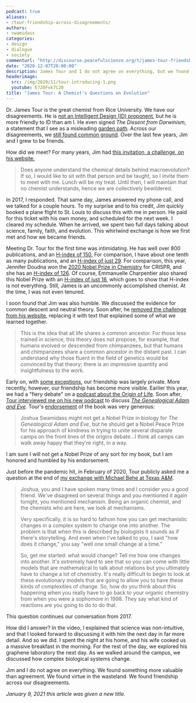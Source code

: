 ```yaml
---
podcast: true
aliases:
- /tour-friendship-across-disagreements/
authors:
- swamidass
categories:
- design
- dialogue
- society
commenturl: "http://discourse.peacefulscience.org/t/james-tour-friendship-across-disagreements/12701"
date: "2020-12-07T20:00:00"
description: James Tour and I do not agree on everything, but we found virtue in the wasteland, friendship across our disagreements.
headerimage:
  src: /img/2020/11/tour-introducing-1.png
  youtube: E72OFxk7C20
title: "James Tour: A Chemist's Questions on Evolution"
---
```


Dr. James Tour is the great chemist from Rice University. We have our disagreements. He is [not an Intelligent Design (ID) proponent](https://peacefulscience.org/tour-pascal/), but he is more friendly to ID than am I. He even signed *The Dissent from Darwinism*, a statement that I see as a misleading [garden path](https://peacefulscience.org/garden-path/). Across our disagreements, we [still found common ground](https://peacefulscience.org/tour-pascal/). Over the last few years, Jim and I grew to be friends.

How did we meet? For many years, Jim had [this invitation, a challenge, on his website.](https://sandwalk.blogspot.com/2014/03/a-chemist-who-doesnt-understand.html)

> Does anyone understand the chemical details behind macroevolution? If so, I would like to sit with that person and be taught, so I invite them to meet with me. Lunch will be my treat. Until then, I will maintain that no chemist understands, hence we are collectively bewildered.

In 2017, I responded. That same day, James answered my phone call, and we talked for a couple hours. To my surprise and to his credit, Jim quickly booked a plane flight to St. Louis to discuss this with me in person. He paid for this ticket with his own money, and scheduled for the next week. I cleared my schedule. When he arrived, we spent two full days talking about science, family, faith, and evolution. This whirlwind exchange is how we first met and how we became friends.

Meeting Dr. Tour for the first time was intimidating. He has well over 800 publications, and an [H-index of 150.](https://scholar.google.com/citations?hl=en&user=YwoecRMAAAAJ) For comparison, I have about one tenth as many publications, and an [H-index of just 29](https://scholar.google.com/citations?hl=en&user=oWGEj78AAAAJ). For comparison, this year, Jennifer Doudna won the [2020 Nobel Prize in Chemistry](https://www.nobelprize.org/prizes/chemistry/2020/summary/) for CRISPR, and she has an [H-index of 126](https://scholar.google.com/citations?user=YO5XSXwAAAAJ&hl=en). Of course, Emmanuelle Charpentier also shared this Nobel Prize with an [H-index of just 18](https://www.semanticscholar.org/author/E.-Charpentier/4698446), which goes to show that H-index is not everything. Still, James is an uncommonly accomplished chemist. At the time, I was not even tenured.

I soon found that Jim was also humble. We discussed the evidence for common descent and neutral theory. Soon after, he [removed the challenge from his website](https://sandwalk.blogspot.com/2014/03/a-chemist-who-doesnt-understand.html), replacing it with text that explained some of what we learned together. 

> This is the idea that all life shares a common ancestor. For those less trained in science, this theory does not propose, for example, that humans evolved or descended from chimpanzees, but that humans and chimpanzees share a common ancestor in the distant past. I can understand why those fluent in the field of genetics would be convinced by that theory; there is an impressive quantity and insightfulness to the work.

Early on, with [some exceptions](https://peacefulscience.org/tour-pascal/), our friendship was largely private. More recently, however, our friendship has become more visible. Earlier this year, we had a "fiery debate" on a [podcast about the Origin of Life](https://discourse.peacefulscience.org/t/james-tour-and-joshua-swamidass-livestream-on-friday-may-22-2020/10737?u=swamidass). Soon after, [Tour interviewed me on his new podcast](https://discourse.peacefulscience.org/t/tour-and-swamidass-the-genealogical-adam-and-eve/11249) to discuss [*The Genealogical Adam and Eve*](http://peacefulscience.org/genealogical-adam-eve/). Tour's [endorsement](https://discourse.peacefulscience.org/t/jim-tour-endorses-the-genealogical-adam-and-eve/9199?u=swamidass) of the book was very generous:

> Joshua Swamidass might not get a Nobel Prize in biology for *The Genealogical Adam and Eve*, but he should get a Nobel Peace Prize for his approach of kindness in trying to unite several disparate camps on the front lines of the origins debate...I think all camps can walk away happy that they're right, in a way.

I am sure I will not get a Nobel Prize of any sort for my book, but I am honored and humbled by his endorsement. 

Just before the pandemic hit, in February of 2020, Tour publicly asked me a question at the end of [my exchange with Michael Behe at Texas A&M](https://discourse.peacefulscience.org/t/behe-and-swamidass-texas-a-m-on-feb-20-2020/6788).

> Joshua, you and I have spoken many times and I consider you a good friend. We've disagreed on several things and you mentioned it again tonight, you mentioned mechanism. Being an organic chemist, and the chemists who are here, we look at mechanisms.
>
> Very specifically, it is so hard to fathom how you can get mechanistic changes in a complex system to change one into another. The problem is that when this is described by biologists it sounds as if there's storytelling. And even when I've talked to you, I said "how does it change," you say "well one small change at a time."
>
> So, get me started: what would change? Tell me how one changes into another. It's extremely hard to see that so you can come with little models that are mathematical to talk about relations but you ultimately have to change a lot of chemistry. It's really difficult to begin to look at these evolutionary models that are going to allow you to have these kinds of complexities of change. So, how do you think about this happening when you really have to go back to your organic chemistry from when you were a sophomore in 1998. They say what kind of reactions are you going to do to do that.

This question continues our conversation from 2017.

How did I answer? In the video, I explained that science was non-intuitive, and that I looked forward to discussing it with him the next day in far more detail. And so we did. I spent the night at his home, and his wife cooked us a massive breakfast in the morning. For the rest of the day, we explored his graphene laboratory the next day. As we walked around the campus, we discussed how complex biological systems change. 

Jim and I do not agree on everything. We found something more valuable than agreement. We found virtue in the wasteland. We found friendship across our disagreements.

*January 9, 2021 this article was given a new title.*
